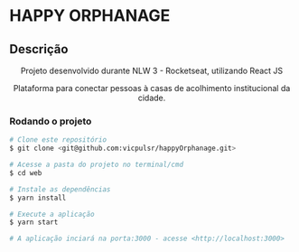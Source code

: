 # HAPPY ORPHANAGE

## Descrição
<p align="center">Projeto desenvolvido durante NLW 3 - Rocketseat, utilizando React JS</p>
<p align="center">Plataforma para conectar pessoas à casas de acolhimento institucional da cidade.</p>

###  Rodando o projeto

```bash
# Clone este repositório
$ git clone <git@github.com:vicpulsr/happyOrphanage.git>

# Acesse a pasta do projeto no terminal/cmd
$ cd web

# Instale as dependências
$ yarn install

# Execute a aplicação
$ yarn start

# A aplicação inciará na porta:3000 - acesse <http://localhost:3000>
```
